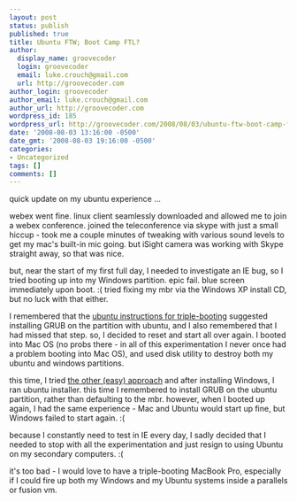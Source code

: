 ```yaml
---
layout: post
status: publish
published: true
title: Ubuntu FTW; Boot Camp FTL?
author:
  display_name: groovecoder
  login: groovecoder
  email: luke.crouch@gmail.com
  url: http://groovecoder.com
author_login: groovecoder
author_email: luke.crouch@gmail.com
author_url: http://groovecoder.com
wordpress_id: 185
wordpress_url: http://groovecoder.com/2008/08/03/ubuntu-ftw-boot-camp-ftl/
date: '2008-08-03 13:16:00 -0500'
date_gmt: '2008-08-03 19:16:00 -0500'
categories:
- Uncategorized
tags: []
comments: []
---
```

<p>quick update on my ubuntu experience ...</p>
<p>webex went fine. linux client seamlessly downloaded and allowed me to join a webex conference. joined the teleconference via skype with just a small hiccup - took me a couple minutes of tweaking with various sound levels to get my mac's built-in mic going. but iSight camera was working with Skype straight away, so that was nice.</p>
<p>but, near the start of my first full day, I needed to investigate an IE bug, so I tried booting up into my Windows partition. epic fail. blue screen immediately upon boot. :( tried fixing my mbr via the Windows XP install CD, but no luck with that either.</p>
<p>I remembered that the <a href="https://help.ubuntu.com/community/MacBookPro#Preparing%20to%20Install%20Ubuntu%20alongside%20OS%20X%20&amp;%20Windows%20XP%20%28Triple%20Boot%29">ubuntu instructions for triple-booting</a> suggested installing GRUB on the partition with ubuntu, and I also remembered that I had missed that step. so, I decided to reset and start all over again. I booted into Mac OS (no probs there - in all of this experimentation I never once had a problem booting into Mac OS), and used disk utility to destroy both my ubuntu and windows partitions.</p>
<p>this time, I tried <a href="https://help.ubuntu.com/community/MacBookPro#Easiest%20Triple%20Boot%20%28Boot%20Camp%29">the other (easy) approach</a> and after installing Windows, I ran ubuntu installer. this time I remembered to install GRUB on the ubuntu partition, rather than defaulting to the mbr. however, when I booted up again, I had the same experience - Mac and Ubuntu would start up fine, but Windows failed to start again. :(</p>
<p>because I constantly need to test in IE every day, I sadly decided that I needed to stop with all the experimentation and just resign to using Ubuntu on my secondary computers. :(</p>
<p>it's too bad - I would love to have a triple-booting MacBook Pro, especially if I could fire up both my Windows and my Ubuntu systems inside a parallels or fusion vm.</p>
